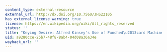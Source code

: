 ```yaml
---
content_type: external-resource
external_url: http://dx.doi.org/10.7560/JHS22105
has_external_license_warning: true
license: https://en.wikipedia.org/wiki/All_rights_reserved
status: ''
title: "Keying Desire: Alfred Kinsey's Use of Punched\u2013card Machines for Sex Research"
uid: a9280cce-25b7-48f8-8ab4-04d08a36a34e
wayback_url: ''
---
```

